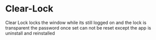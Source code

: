 # Clear-Lock
Clear Lock locks the window while its still logged on and the lock is transparent
the password once set can not be reset except the app is uninstall and reinstalled

